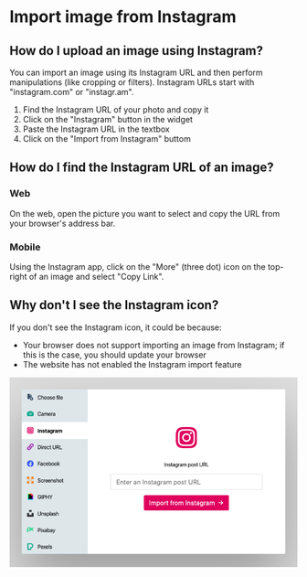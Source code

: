 # Import image from Instagram

## How do I upload an image using Instagram?

You can import an image using its Instagram URL and then perform manipulations (like cropping or filters). Instagram URLs start with "instagram.com" or "instagr.am".

1. Find the Instagram URL of your photo and copy it
2. Click on the "Instagram" button in the widget
3. Paste the Instagram URL in the textbox
4. Click on the "Import from Instagram" buttom

## How do I find the Instagram URL of an image?

### Web

On the web, open the picture you want to select and copy the URL from your browser's address bar.

### Mobile

Using the Instagram app, click on the "More" (three dot) icon on the top-right of an image and select "Copy Link".

## Why don't I see the Instagram icon?

If you don't see the Instagram icon, it could be because:

- Your browser does not support importing an image from Instagram; if this is the case, you should update your browser
- The website has not enabled the Instagram import feature

![Screenshot of the Instagram service](/assets/screenshots/instagram.png)
